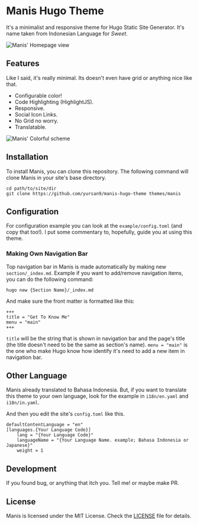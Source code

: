 # Manis Hugo Theme

It's a minimalist and responsive theme for Hugo Static Site Generator. It's
name taken from Indonesian Language for *Sweet*.

![Manis' Homepage view](https://raw.githubusercontent.com/yursan9/manis-hugo-theme/master/images/tn.png)

## Features

Like I said, it's really minimal. Its doesn't even have grid or anything nice like that.

- Configurable color!
- Code Highlighting (HighlightJS).
- Responsive.
- Social Icon Links.
- No Grid no worry.
- Translatable.

![Manis' Colorful scheme](https://raw.githubusercontent.com/yursan9/manis-hugo-theme/master/images/blue-red.png)

## Installation

To install Manis, you can clone this repository. The following command will clone Manis in your site's base directory.

```
cd path/to/site/dir
git clone https://github.com/yursan9/manis-hugo-theme themes/manis
```

## Configuration

For configuration example you can look at the `example/config.toml` (and copy that too!). I put some commentary to, hopefully, guide you at using this theme.

### Making Own Navigation Bar

Top navigation bar in Manis is made automatically by making new `section/_index.md`. Example if you want to add/remove navigation items, you can do the following command:

```
hugo new {Section Name}/_index.md
```

And make sure the front matter is formatted like this:

```
+++
title = "Get To Know Me"
menu = "main"
+++
```

`title` will be the string that is shown in navigation bar and the page's title (the title doesn't need to be the same as section's name). `menu = "main"` is the one who make Hugo know how identify it's need to add a new item in navigation bar.

## Other Language

Manis already translated to Bahasa Indonesia. But, if you want to translate this theme to your own language, look for the example in `i18n/en.yaml` and `i18n/in.yaml`.

And then you edit the site's `config.toml` like this.
```
defaultContentLanguage = "en"
[languages.{Your Language Code}]
    lang = "{Your Language Code}"
    languageName = "{Your Language Name. example; Bahasa Indonesia or Japanese}"
    weight = 1
```

## Development

If you found bug, or anything that itch you. Tell me! or maybe make PR.

## License

Manis is licensed under the MIT License. Check the [LICENSE](https://github.com/yursan9/manis-hugo-theme/blob/master/LICENSE.md) file for details.
